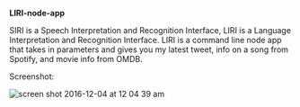 <b>LIRI-node-app</b>

SIRI is a Speech Interpretation and Recognition Interface, LIRI is a Language Interpretation and Recognition Interface. LIRI is a command line node app that takes in parameters and gives you my latest tweet, info on a song from Spotify, and movie info from OMDB.

Screenshot:

![screen shot 2016-12-04 at 12 04 39 am](https://cloud.githubusercontent.com/assets/19538076/20864873/7e1fe188-b9b5-11e6-90b3-d410e72b55fa.png)

